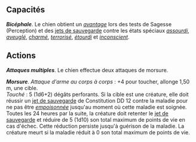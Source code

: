 ## Capacités
_**Bicéphale**_. Le chien obtient un [_avantage_](/utiliser-les-caracteristiques/#avantage-et-desavantage) lors des tests de Sagesse (Perception) et des [jets de sauvegarde](/utiliser-les-caracteristiques/#jets-de-sauvegarde) contre les états spéciaux [_assourdi_](/gerer-la-sante-du-personnage/#assourdi), [_aveuglé_](/gerer-la-sante-du-personnage/#aveugle), [_charmé_](/gerer-la-sante-du-personnage/#charme), [_terrorisé_](/gerer-la-sante-du-personnage/#terrorise), [_étourdi_](/gerer-la-sante-du-personnage/#etourdi) et [_inconscient_](/gerer-la-sante-du-personnage/#inconscient).

## Actions
_**Attaques multiples**_. Le chien effectue deux attaques de morsure.

_**Morsure**_. _Attaque d'arme au corps à corps_ : +4 pour toucher, allonge 1,50 m, une cible.  
_Touché_ : 5 (1d6+2) dégâts perforants. Si la cible est une créature, elle doit réussir un [jet de sauvegarde](/utiliser-les-caracteristiques/#jets-de-sauvegarde) de Constitution DD 12 contre la maladie pour ne pas être [_empoisonnée_](/gerer-la-sante-du-personnage/#empoisonne) jusqu'au moment où cette maladie est soignée. Toutes les 24 heures par la suite, la créature doit retenter le [jet de sauvegarde](/utiliser-les-caracteristiques/#jets-de-sauvegarde) et réduire de 5 (1d10) son total maximum de points de vie en cas d'échec. Cette réduction persiste jusqu'à guérison de la maladie. La créature meurt si la maladie réduit à 0 son total maximum de points de vie.

